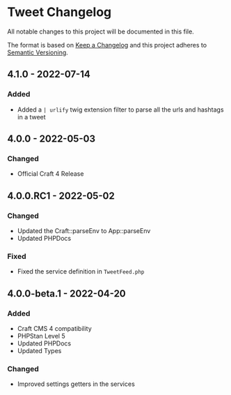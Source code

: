 # Tweet Changelog

All notable changes to this project will be documented in this file.

The format is based on [Keep a Changelog](http://keepachangelog.com/) and this project adheres to [Semantic Versioning](http://semver.org/).

## 4.1.0 - 2022-07-14
### Added
- Added a `| urlify` twig extension filter to parse all the urls and hashtags in a tweet

## 4.0.0 - 2022-05-03
### Changed
- Official Craft 4 Release

## 4.0.0.RC1 - 2022-05-02
### Changed
- Updated the Craft::parseEnv to App::parseEnv 
- Updated PHPDocs

### Fixed
- Fixed the service definition in `TweetFeed.php`

## 4.0.0-beta.1 - 2022-04-20
### Added
- Craft CMS 4 compatibility
- PHPStan Level 5
- Updated PHPDocs
- Updated Types

### Changed
- Improved settings getters in the services